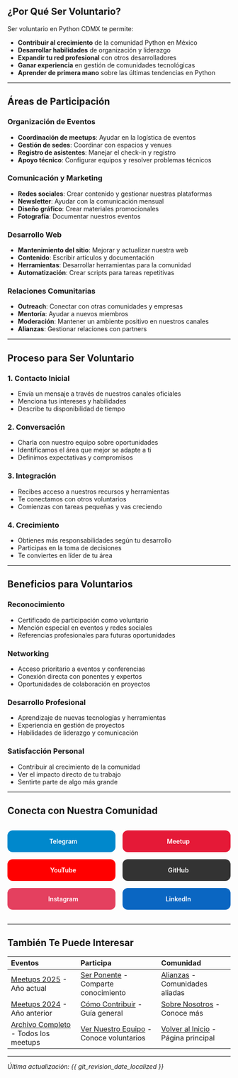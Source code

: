 ## <i class="fas fa-heart"></i> ¿Por Qué Ser Voluntario?

Ser voluntario en Python CDMX te permite:

- **Contribuir al crecimiento** de la comunidad Python en México
- **Desarrollar habilidades** de organización y liderazgo
- **Expandir tu red profesional** con otros desarrolladores
- **Ganar experiencia** en gestión de comunidades tecnológicas
- **Aprender de primera mano** sobre las últimas tendencias en Python

---

## <i class="fas fa-tasks"></i> Áreas de Participación

### <i class="fas fa-calendar"></i> Organización de Eventos
- **Coordinación de meetups**: Ayudar en la logística de eventos
- **Gestión de sedes**: Coordinar con espacios y venues
- **Registro de asistentes**: Manejar el check-in y registro
- **Apoyo técnico**: Configurar equipos y resolver problemas técnicos

### <i class="fas fa-share-alt"></i> Comunicación y Marketing
- **Redes sociales**: Crear contenido y gestionar nuestras plataformas
- **Newsletter**: Ayudar con la comunicación mensual
- **Diseño gráfico**: Crear materiales promocionales
- **Fotografía**: Documentar nuestros eventos

### <i class="fas fa-code"></i> Desarrollo Web
- **Mantenimiento del sitio**: Mejorar y actualizar nuestra web
- **Contenido**: Escribir artículos y documentación
- **Herramientas**: Desarrollar herramientas para la comunidad
- **Automatización**: Crear scripts para tareas repetitivas

### <i class="fas fa-users"></i> Relaciones Comunitarias
- **Outreach**: Conectar con otras comunidades y empresas
- **Mentoría**: Ayudar a nuevos miembros
- **Moderación**: Mantener un ambiente positivo en nuestros canales
- **Alianzas**: Gestionar relaciones con partners

---

## <i class="fas fa-clipboard-list"></i> Proceso para Ser Voluntario

### 1. <i class="fas fa-handshake"></i> Contacto Inicial
- Envía un mensaje a través de nuestros canales oficiales
- Menciona tus intereses y habilidades
- Describe tu disponibilidad de tiempo

### 2. <i class="fas fa-comments"></i> Conversación
- Charla con nuestro equipo sobre oportunidades
- Identificamos el área que mejor se adapte a ti
- Definimos expectativas y compromisos

### 3. <i class="fas fa-rocket"></i> Integración
- Recibes acceso a nuestros recursos y herramientas
- Te conectamos con otros voluntarios
- Comienzas con tareas pequeñas y vas creciendo

### 4. <i class="fas fa-star"></i> Crecimiento
- Obtienes más responsabilidades según tu desarrollo
- Participas en la toma de decisiones
- Te conviertes en líder de tu área

---

## <i class="fas fa-gift"></i> Beneficios para Voluntarios

### <i class="fas fa-certificate"></i> Reconocimiento
- Certificado de participación como voluntario
- Mención especial en eventos y redes sociales
- Referencias profesionales para futuras oportunidades

### <i class="fas fa-network-wired"></i> Networking
- Acceso prioritario a eventos y conferencias
- Conexión directa con ponentes y expertos
- Oportunidades de colaboración en proyectos

### <i class="fas fa-graduation-cap"></i> Desarrollo Profesional
- Aprendizaje de nuevas tecnologías y herramientas
- Experiencia en gestión de proyectos
- Habilidades de liderazgo y comunicación

### <i class="fas fa-heart"></i> Satisfacción Personal
- Contribuir al crecimiento de la comunidad
- Ver el impacto directo de tu trabajo
- Sentirte parte de algo más grande

---

## <i class="fas fa-link"></i> Conecta con Nuestra Comunidad

<div class="community-links" style="display: grid; grid-template-columns: repeat(auto-fit, minmax(200px, 1fr)); gap: 1rem; margin: 2rem 0;">
    <a href="https://t.me/PythonCDMX" target="_blank" rel="noopener noreferrer" style="background: #0088cc; color: white; padding: 1rem; border-radius: 12px; text-decoration: none; text-align: center; font-weight: 600; transition: all 0.3s ease; display: flex; align-items: center; justify-content: center; gap: 0.5rem;">
        <i class="fab fa-telegram"></i> Telegram
    </a>
    <a href="https://www.meetup.com/python-mexico" target="_blank" rel="noopener noreferrer" style="background: #e51937; color: white; padding: 1rem; border-radius: 12px; text-decoration: none; text-align: center; font-weight: 600; transition: all 0.3s ease; display: flex; align-items: center; justify-content: center; gap: 0.5rem;">
        <i class="fab fa-meetup"></i> Meetup
    </a>
    <a href="https://www.youtube.com/@PythonMexico" target="_blank" rel="noopener noreferrer" style="background: #ff0000; color: white; padding: 1rem; border-radius: 12px; text-decoration: none; text-align: center; font-weight: 600; transition: all 0.3s ease; display: flex; align-items: center; justify-content: center; gap: 0.5rem;">
        <i class="fab fa-youtube"></i> YouTube
    </a>
    <a href="https://github.com/PythonMexico/pythonCDMX" target="_blank" rel="noopener noreferrer" style="background: #333; color: white; padding: 1rem; border-radius: 12px; text-decoration: none; text-align: center; font-weight: 600; transition: all 0.3s ease; display: flex; align-items: center; justify-content: center; gap: 0.5rem;">
        <i class="fab fa-github"></i> GitHub
    </a>
    <a href="https://www.instagram.com/pythoncdmx/" target="_blank" rel="noopener noreferrer" style="background: #E4405F; color: white; padding: 1rem; border-radius: 12px; text-decoration: none; text-align: center; font-weight: 600; transition: all 0.3s ease; display: flex; align-items: center; justify-content: center; gap: 0.5rem;">
        <i class="fab fa-instagram"></i> Instagram
    </a>
    <a href="https://www.linkedin.com/groups/13126454/" target="_blank" rel="noopener noreferrer" style="background: #0A66C2; color: white; padding: 1rem; border-radius: 12px; text-decoration: none; text-align: center; font-weight: 600; transition: all 0.3s ease; display: flex; align-items: center; justify-content: center; gap: 0.5rem;">
        <i class="fab fa-linkedin"></i> LinkedIn
    </a>
</div>

---

## <i class="fas fa-star"></i> También Te Puede Interesar

| <i class="fas fa-calendar"></i> **Eventos** | <i class="fas fa-microphone"></i> **Participa** | <i class="fas fa-users"></i> **Comunidad** |
|:---|:---|:---|
| [Meetups 2025](/meetups/2025/) - Año actual | [Ser Ponente](/comunidad/ponentes) - Comparte conocimiento | [Alianzas](/comunidad/alianzas) - Comunidades aliadas |
| [Meetups 2024](/meetups/2024/) - Año anterior | [Cómo Contribuir](/comunidad/como-contribuir) - Guía general | [Sobre Nosotros](/about) - Conoce más |
| [Archivo Completo](/meetups/) - Todos los meetups | [Ver Nuestro Equipo](#voluntarios-destacados) - Conoce voluntarios | [Volver al Inicio](/) - Página principal |

---

*<i class="fas fa-clock"></i> Última actualización: {{ git_revision_date_localized }}*
